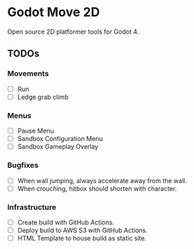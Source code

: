 # Godot Move 2D
 Open source 2D platformer tools for Godot 4.

## TODOs

### Movements
- [ ] Run
- [ ] Ledge grab climb

### Menus
- [ ] Pause Menu
- [ ] Sandbox Configuration Menu
- [ ] Sandbox Gameplay Overlay

### Bugfixes
- [ ] When wall jumping, always accelerate away from the wall.
- [ ] When crouching, hitbox should shorten with character.

### Infrastructure
- [ ] Create build with GitHub Actions.
- [ ] Deploy build to AWS S3 with GitHub Actions.
- [ ] HTML Template to house build as static site.
